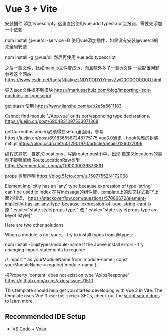 # Vue 3 + Vite

安装插件
添加typescript，这里直接使用vue add typescript会报错，需要先添加一个依赖

npm install @vue/cli-service -D
使用vue添加插件，如果没有安装@vue/cli的先全局安装

npm install -g @vue/cli
然后再使用
vue add typescript

之后一些文件，比如main.js文件变成ts，而且额外多了一些ts文件
一些配置问题参考这个网站
https://www.csdn.net/tags/NtjakgzsNDY0ODYtYmxvZwO0O0OO0O0O.html

导入json文件找不到模块
https://mariusschulz.com/blog/importing-json-modules-in-typescript

get stash 使用
https://www.jianshu.com/p/b2e5a6611183

Cannot find module './App.vue' or its corresponding type declarations.
https://juejin.cn/post/6904831097533071368

getCurrentInstance()必须得在setup里面用，参考https://juejin.cn/post/6918365587248775175
vue3.0通讯 - hook优雅的封装mitt.js
https://blog.csdn.net/u012901970/article/details/126027006

编程式导航，自定义locations，写到router.push()中，出现 自定义locations的类型不能赋值给 RouteLocationRaw类型
https://segmentfault.com/a/1190000039373891

props 类型声明
https://blog.51cto.com/u_15077552/4172068

Element implicitly has an 'any' type because expression of type 'string' can't be used to index
在写message的组件使，template上的动态样式报了上面的错误，
https://stackoverflow.com/questions/57086672/element-implicitly-has-an-any-type-because-expression-of-type-string-cant-b
原：:style="state.style[props.type]"
改：:style="state.style[props.type as keyof Istyle]"


Here are two other solutions

When a module is not yours - try to install types from @types:

npm install -D @types/module-name
If the above install errors - try changing import statements to require:

// import * as yourModuleName from 'module-name';
const yourModuleName = require('module-name');

报Property 'content' does not exist on type 'AxiosResponse<any>'
https://github.com/axios/axios/issues/1510


This template should help get you started developing with Vue 3 in Vite. The template uses Vue 3 `<script setup>` SFCs, check out the [script setup docs](https://v3.vuejs.org/api/sfc-script-setup.html#sfc-script-setup) to learn more.

## Recommended IDE Setup

- [VS Code](https://code.visualstudio.com/) + [Volar](https://marketplace.visualstudio.com/items?itemName=Vue.volar)
